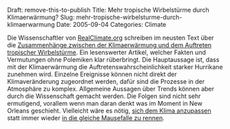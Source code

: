 Draft: remove-this-to-publish
Title: Mehr tropische Wirbelstürme durch Klimaerwärmung?
Slug: mehr-tropische-wirbelsturme-durch-klimaerwarmung
Date: 2005-09-04
Categories: Climate

Die Wissenschaftler von [RealClimate.org](http://www.realclimate.org/) schreiben im neusten Text über die [Zusammenhänge zwischen der Klimaerwärmung und dem Auftreten tropischer Wirbelstürme](http://www.realclimate.org/index.php?p=181). Ein lesenswerter Artikel, welcher Fakten und Vermutungen ohne Polemiken klar rüberbringt.
Die Hauptaussage ist, dass mit der Klimaerwärmung die Auftretenswahrscheinlichkeit starker Hurrikane zunehmen wird. Einzelne Ereignisse können nicht direkt der Klimaveränderung zugeordnet werden, dafür sind die Prozesse in der Atmosphäre zu komplex. Allgemeine Aussagen über Trends können aber durch die Wissenschaft gemacht werden.
Die Folgen sind nicht sehr ermutigend, vorallem wenn man daran denkt was im Moment in New Orleans geschieht. Vielleicht wäre es nötig, [sich dem Klima anzupassen](http://www.spiegel.de/wissenschaft/mensch/0,1518,372514,00.html) statt immer wieder [in die gleiche Mausefalle zu rennen](http://www.cnn.com/2005/POLITICS/09/01/hastert.katrina.ap/).
